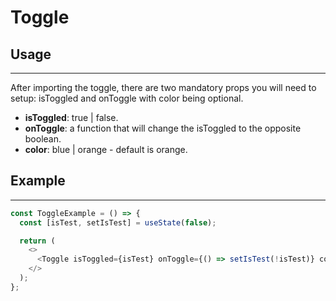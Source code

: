 # Toggle

## Usage

---

After importing the toggle, there are two mandatory props you will need to setup: isToggled and onToggle with color being optional.

- **isToggled**: true | false.
- **onToggle**: a function that will change the isToggled to the opposite boolean.
- **color**: blue | orange - default is orange.

## Example

---

```js
const ToggleExample = () => {
  const [isTest, setIsTest] = useState(false);

  return (
    <>
      <Toggle isToggled={isTest} onToggle={() => setIsTest(!isTest)} color="blue" />
    </>
  );
};
```
